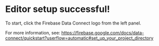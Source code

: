 # Editor setup successful!

To start, click the Firebase Data Connect logo from the left panel.

For more information, see: https://firebase.google.com/docs/data-connect/quickstart?userflow=automatic#set_up_your_project_directory
